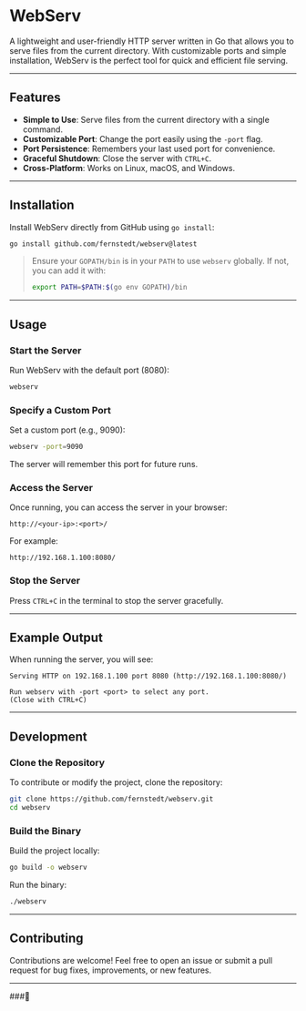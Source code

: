 
# WebServ

A lightweight and user-friendly HTTP server written in Go that allows you to serve files from the current directory. With customizable ports and simple installation, WebServ is the perfect tool for quick and efficient file serving.

---

## Features

- **Simple to Use**: Serve files from the current directory with a single command.
- **Customizable Port**: Change the port easily using the `-port` flag.
- **Port Persistence**: Remembers your last used port for convenience.
- **Graceful Shutdown**: Close the server with `CTRL+C`.
- **Cross-Platform**: Works on Linux, macOS, and Windows.

---

## Installation

Install WebServ directly from GitHub using `go install`:

```bash
go install github.com/fernstedt/webserv@latest
```

> Ensure your `GOPATH/bin` is in your `PATH` to use `webserv` globally. If not, you can add it with:
> ```bash
> export PATH=$PATH:$(go env GOPATH)/bin
> ```

---

## Usage

### Start the Server

Run WebServ with the default port (8080):

```bash
webserv
```

### Specify a Custom Port

Set a custom port (e.g., 9090):

```bash
webserv -port=9090
```

The server will remember this port for future runs.

### Access the Server

Once running, you can access the server in your browser:

```
http://<your-ip>:<port>/
```

For example:

```
http://192.168.1.100:8080/
```

### Stop the Server

Press `CTRL+C` in the terminal to stop the server gracefully.

---

## Example Output

When running the server, you will see:

```
Serving HTTP on 192.168.1.100 port 8080 (http://192.168.1.100:8080/)

Run webserv with -port <port> to select any port.
(Close with CTRL+C)
```

---

## Development

### Clone the Repository

To contribute or modify the project, clone the repository:

```bash
git clone https://github.com/fernstedt/webserv.git
cd webserv
```

### Build the Binary

Build the project locally:

```bash
go build -o webserv
```

Run the binary:

```bash
./webserv
```

---

## Contributing

Contributions are welcome! Feel free to open an issue or submit a pull request for bug fixes, improvements, or new features.

---


###🚀
